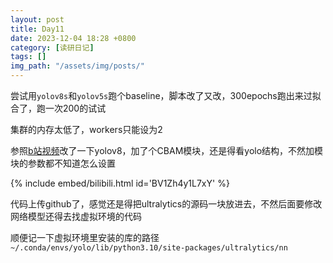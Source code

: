 ```yaml
---
layout: post
title: Day11
date: 2023-12-04 18:28 +0800
category: [读研日记]
tags: []
img_path: "/assets/img/posts/"
---
```


尝试用`yolov8s`和`yolov5s`跑个baseline，脚本改了又改，300epochs跑出来过拟合了，跑一次200的试试

集群的内存太低了，workers只能设为2

参照[b站视频](https://www.bilibili.com/video/BV1Zh4y1L7xY/)改了一下yolov8，加了个CBAM模块，还是得看yolo结构，不然加模块的参数都不知道怎么设置

{% include embed/bilibili.html id='BV1Zh4y1L7xY' %}

代码上传github了，感觉还是得把ultralytics的源码一块放进去，不然后面要修改网络模型还得去找虚拟环境的代码

顺便记一下虚拟环境里安装的库的路径`~/.conda/envs/yolo/lib/python3.10/site-packages/ultralytics/nn`
